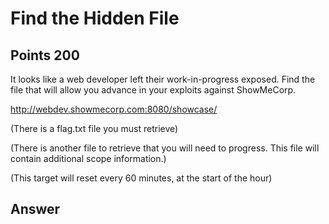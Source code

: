 # Find the Hidden File

## Points 200

It looks like a web developer left their work-in-progress exposed. Find the file that will allow you advance in your exploits against ShowMeCorp.

http://webdev.showmecorp.com:8080/showcase/

(There is a flag.txt file you must retrieve)

(There is another file to retrieve that you will need to progress. This file will contain additional scope information.)

(This target will reset every 60 minutes, at the start of the hour)


## Answer